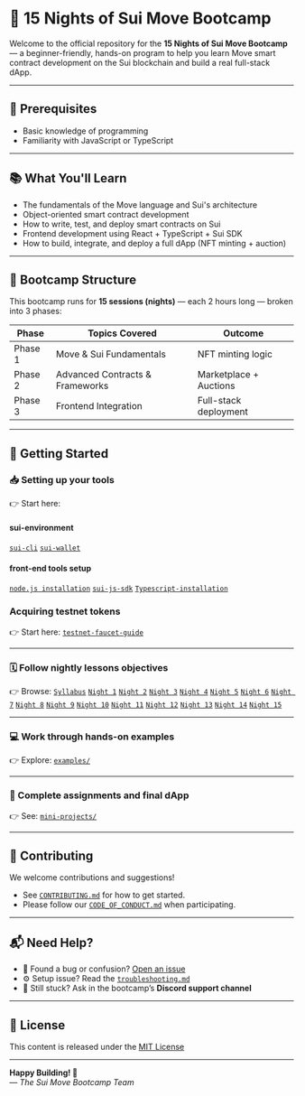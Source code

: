 # 🚀 15 Nights of Sui Move Bootcamp

Welcome to the official repository for the **15 Nights of Sui Move Bootcamp** — a beginner-friendly, hands-on program to help you learn Move smart contract development on the Sui blockchain and build a real full-stack dApp.

---

## 📜 Prerequisites

- Basic knowledge of programming
- Familiarity with JavaScript or TypeScript

---

## 📚 What You'll Learn

- The fundamentals of the Move language and Sui's architecture  
- Object-oriented smart contract development  
- How to write, test, and deploy smart contracts on Sui  
- Frontend development using React + TypeScript + Sui SDK  
- How to build, integrate, and deploy a full dApp (NFT minting + auction)

---

## 🧱 Bootcamp Structure

This bootcamp runs for **15 sessions (nights)** — each 2 hours long — broken into 3 phases:

| Phase | Topics Covered                  | Outcome |
|-------|----------------------------------|---------|
| Phase 1 | Move & Sui Fundamentals         | NFT minting logic |
| Phase 2 | Advanced Contracts & Frameworks | Marketplace + Auctions |
| Phase 3 | Frontend Integration            | Full-stack deployment |

---

## 🧭 Getting Started

### 📥 Setting up your tools 
👉 Start here: 

#### sui-environment

[`sui-cli`](/sui-move-bootcamp/setup/sui-environment/install-sui-cli.md)
[`sui-wallet`](/sui-move-bootcamp/setup/sui-environment/setup-sui-wallet.md)

#### front-end tools setup
[`node.js installation`](/sui-move-bootcamp/setup/frontend-setup/install-node-js.md)
[`sui-js-sdk`](/sui-move-bootcamp/setup/frontend-setup/install-sui-js-sdk.md)
[`Typescript-installation`](/sui-move-bootcamp/setup/frontend-setup/install-sui-move.md)

### Acquiring testnet tokens 
👉 Start here:
[`testnet-faucet-guide`](/sui-move-bootcamp/setup/sui-environment/testnet-faucet-guide.md)

---
### 🗓 Follow nightly lessons objectives 
👉 Browse: [`Syllabus`](/sui-move-bootcamp/syllabus/full-syllabus.md)
[`Night 1`](/sui-move-bootcamp/syllabus/nightly-objectives/night-o1.md)
[`Night 2`](/sui-move-bootcamp/syllabus/nightly-objectives/night-o2.md)
[`Night 3`](/sui-move-bootcamp/syllabus/nightly-objectives/night-o3.md)
[`Night 4`](/sui-move-bootcamp/syllabus/nightly-objectives/night-o4.md)
[`Night 5`](sui-move-bootcamp/syllabus/nightly-objectives/night-o5.md)
[`Night 6`](sui-move-bootcamp/syllabus/nightly-objectives/night-o6.md)
[`Night 7`](sui-move-bootcamp/syllabus/nightly-objectives/night-o7.md)
[`Night 8`](sui-move-bootcamp/syllabus/nightly-objectives/night-o8.md)
[`Night 9`](sui-move-bootcamp/syllabus/nightly-objectives/night-o9.md)
[`Night 10`](sui-move-bootcamp/syllabus/nightly-objectives/night-10.md)
[`Night 11`](sui-move-bootcamp/syllabus/nightly-objectives/night-11.md)
[`Night 12`](sui-move-bootcamp/syllabus/nightly-objectives/night-12.md)
[`Night 13`](sui-move-bootcamp/syllabus/nightly-objectives/night-13.md)
[`Night 14`](sui-move-bootcamp/syllabus/nightly-objectives/night-14.md)
[`Night 15`](sui-move-bootcamp/syllabus/nightly-objectives/night-15.md)

---


### 💻 Work through hands-on examples  
👉 Explore: [`examples/`](sui-move-bootcamp/examples)

---

### 🚀 Complete assignments and final dApp  
👉 See: [`mini-projects/`](sui-move-bootcamp/mini-projects)

---
## 🤝 Contributing

We welcome contributions and suggestions!

- See [`CONTRIBUTING.md`](sui-move-bootcamp/CONTRIBUTING.md) for how to get started.  
- Please follow our [`CODE_OF_CONDUCT.md`](sui-move-bootcamp/CODE_OF_CONDUCT.md) when participating.

---

## 📬 Need Help?

- 🐞 Found a bug or confusion? [Open an issue](https://github.com/YOUR_ORG/YOUR_REPO/issues)  
- ⚙️ Setup issue? Read the [`troubleshooting.md`](./setup/troubleshooting.md)  
- 💬 Still stuck? Ask in the bootcamp’s **Discord support channel**

---

## 📜 License

This content is released under the [MIT License](sui-move-bootcamp/LICENSE)

---

**Happy Building! 🧱**  
— _The Sui Move Bootcamp Team_



